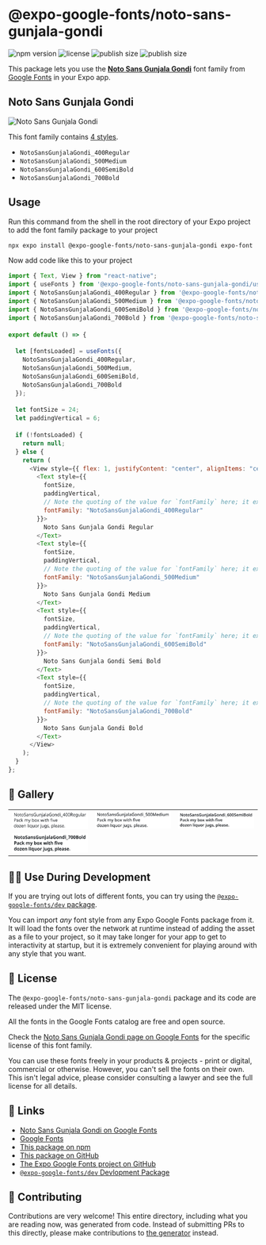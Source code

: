 # @expo-google-fonts/noto-sans-gunjala-gondi

![npm version](https://flat.badgen.net/npm/v/@expo-google-fonts/noto-sans-gunjala-gondi)
![license](https://flat.badgen.net/github/license/expo/google-fonts)
![publish size](https://flat.badgen.net/packagephobia/install/@expo-google-fonts/noto-sans-gunjala-gondi)
![publish size](https://flat.badgen.net/packagephobia/publish/@expo-google-fonts/noto-sans-gunjala-gondi)

This package lets you use the [**Noto Sans Gunjala Gondi**](https://fonts.google.com/specimen/Noto+Sans+Gunjala+Gondi) font family from [Google Fonts](https://fonts.google.com/) in your Expo app.

## Noto Sans Gunjala Gondi

![Noto Sans Gunjala Gondi](./font-family.png)

This font family contains [4 styles](#-gallery).

- `NotoSansGunjalaGondi_400Regular`
- `NotoSansGunjalaGondi_500Medium`
- `NotoSansGunjalaGondi_600SemiBold`
- `NotoSansGunjalaGondi_700Bold`

## Usage

Run this command from the shell in the root directory of your Expo project to add the font family package to your project

```sh
npx expo install @expo-google-fonts/noto-sans-gunjala-gondi expo-font
```

Now add code like this to your project

```js
import { Text, View } from "react-native";
import { useFonts } from '@expo-google-fonts/noto-sans-gunjala-gondi/useFonts';
import { NotoSansGunjalaGondi_400Regular } from '@expo-google-fonts/noto-sans-gunjala-gondi/400Regular';
import { NotoSansGunjalaGondi_500Medium } from '@expo-google-fonts/noto-sans-gunjala-gondi/500Medium';
import { NotoSansGunjalaGondi_600SemiBold } from '@expo-google-fonts/noto-sans-gunjala-gondi/600SemiBold';
import { NotoSansGunjalaGondi_700Bold } from '@expo-google-fonts/noto-sans-gunjala-gondi/700Bold';

export default () => {

  let [fontsLoaded] = useFonts({
    NotoSansGunjalaGondi_400Regular, 
    NotoSansGunjalaGondi_500Medium, 
    NotoSansGunjalaGondi_600SemiBold, 
    NotoSansGunjalaGondi_700Bold
  });

  let fontSize = 24;
  let paddingVertical = 6;

  if (!fontsLoaded) {
    return null;
  } else {
    return (
      <View style={{ flex: 1, justifyContent: "center", alignItems: "center" }}>
        <Text style={{
          fontSize,
          paddingVertical,
          // Note the quoting of the value for `fontFamily` here; it expects a string!
          fontFamily: "NotoSansGunjalaGondi_400Regular"
        }}>
          Noto Sans Gunjala Gondi Regular
        </Text>
        <Text style={{
          fontSize,
          paddingVertical,
          // Note the quoting of the value for `fontFamily` here; it expects a string!
          fontFamily: "NotoSansGunjalaGondi_500Medium"
        }}>
          Noto Sans Gunjala Gondi Medium
        </Text>
        <Text style={{
          fontSize,
          paddingVertical,
          // Note the quoting of the value for `fontFamily` here; it expects a string!
          fontFamily: "NotoSansGunjalaGondi_600SemiBold"
        }}>
          Noto Sans Gunjala Gondi Semi Bold
        </Text>
        <Text style={{
          fontSize,
          paddingVertical,
          // Note the quoting of the value for `fontFamily` here; it expects a string!
          fontFamily: "NotoSansGunjalaGondi_700Bold"
        }}>
          Noto Sans Gunjala Gondi Bold
        </Text>
      </View>
    );
  }
};
```

## 🔡 Gallery


||||
|-|-|-|
|![NotoSansGunjalaGondi_400Regular](./400Regular/NotoSansGunjalaGondi_400Regular.ttf.png)|![NotoSansGunjalaGondi_500Medium](./500Medium/NotoSansGunjalaGondi_500Medium.ttf.png)|![NotoSansGunjalaGondi_600SemiBold](./600SemiBold/NotoSansGunjalaGondi_600SemiBold.ttf.png)||
|![NotoSansGunjalaGondi_700Bold](./700Bold/NotoSansGunjalaGondi_700Bold.ttf.png)||||


## 👩‍💻 Use During Development

If you are trying out lots of different fonts, you can try using the [`@expo-google-fonts/dev` package](https://github.com/expo/google-fonts/tree/master/font-packages/dev#readme).

You can import _any_ font style from any Expo Google Fonts package from it. It will load the fonts over the network at runtime instead of adding the asset as a file to your project, so it may take longer for your app to get to interactivity at startup, but it is extremely convenient for playing around with any style that you want.


## 📖 License

The `@expo-google-fonts/noto-sans-gunjala-gondi` package and its code are released under the MIT license.

All the fonts in the Google Fonts catalog are free and open source.

Check the [Noto Sans Gunjala Gondi page on Google Fonts](https://fonts.google.com/specimen/Noto+Sans+Gunjala+Gondi) for the specific license of this font family.

You can use these fonts freely in your products & projects - print or digital, commercial or otherwise. However, you can't sell the fonts on their own. This isn't legal advice, please consider consulting a lawyer and see the full license for all details.

## 🔗 Links

- [Noto Sans Gunjala Gondi on Google Fonts](https://fonts.google.com/specimen/Noto+Sans+Gunjala+Gondi)
- [Google Fonts](https://fonts.google.com/)
- [This package on npm](https://www.npmjs.com/package/@expo-google-fonts/noto-sans-gunjala-gondi)
- [This package on GitHub](https://github.com/expo/google-fonts/tree/master/font-packages/noto-sans-gunjala-gondi)
- [The Expo Google Fonts project on GitHub](https://github.com/expo/google-fonts)
- [`@expo-google-fonts/dev` Devlopment Package](https://github.com/expo/google-fonts/tree/master/font-packages/dev)

## 🤝 Contributing

Contributions are very welcome! This entire directory, including what you are reading now, was generated from code. Instead of submitting PRs to this directly, please make contributions to [the generator](https://github.com/expo/google-fonts/tree/master/packages/generator) instead.

